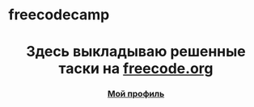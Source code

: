 # freecodecamp

<h1 align="center">Здесь выкладываю решенные таски на <a href="https://www.freecodecamp.org/">freecode.org</a></h1>

<h3 align="center"><a href="https://www.freecodecamp.org/MikeSab">Мой профиль</a></h3>
